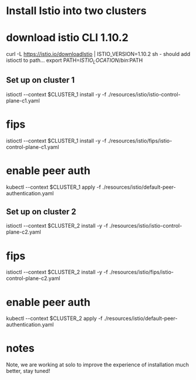 # Install Istio into two clusters

# download istio CLI 1.10.2

curl -L https://istio.io/downloadIstio | ISTIO_VERSION=1.10.2 sh -
should add istioctl to path...
export PATH=$ISTIO_LOCATION/bin:$PATH


## Set up on cluster 1

istioctl --context $CLUSTER_1 install -y -f ./resources/istio/istio-control-plane-c1.yaml

# fips
istioctl --context $CLUSTER_1 install -y -f ./resources/istio/fips/istio-control-plane-c1.yaml

# enable peer auth
kubectl --context $CLUSTER_1 apply -f ./resources/istio/default-peer-authentication.yaml



## Set up on cluster 2

istioctl --context $CLUSTER_2 install -y -f ./resources/istio/istio-control-plane-c2.yaml

# fips
istioctl --context $CLUSTER_2 install -y -f ./resources/istio/fips/istio-control-plane-c2.yaml

# enable peer auth
kubectl --context $CLUSTER_2 apply -f ./resources/istio/default-peer-authentication.yaml


# notes
Note, we are working at solo to improve the experience of installation much better, stay tuned!
